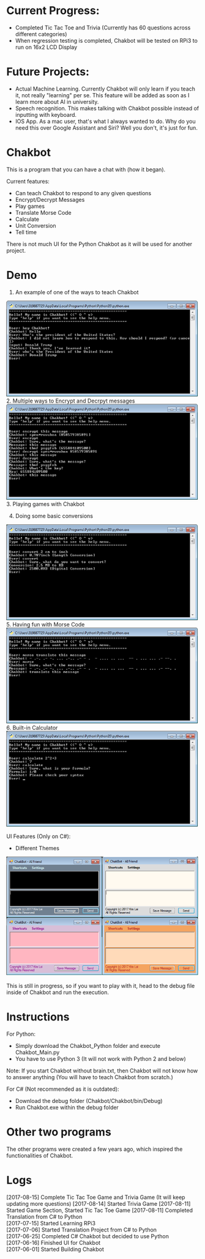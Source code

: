 # Current Progress:
- Completed Tic Tac Toe and Trivia (Currently has 60 questions across different categories)
- When regression testing is completed, Chakbot will be tested on RPi3 to run on 16x2 LCD Display

# Future Projects:
- Actual Machine Learning. Currently Chakbot will only learn if you teach it, not really "learning" per se. This feature will be added as soon as I learn more about AI in university.
- Speech recognition. This makes talking with Chakbot possible instead of inputting with keyboard. 
- IOS App. As a mac user, that's what I always wanted to do. Why do you need this over Google Assistant and Siri? Well you don't, it's just for fun.

# Chakbot
This is a program that you can have a chat with (how it began).

Current features:
- Can teach Chakbot to respond to any given questions
- Encrypt/Decrypt Messages
- Play games
- Translate Morse Code
- Calculate
- Unit Conversion
- Tell time

There is not much UI for the Python Chakbot as it will be used for another project.

# Demo
1. An example of one of the ways to teach Chakbot
<img src="https://github.com/kriskirla/AllProjects/blob/master/img/teach.png" width="500" height="250"/>
2. Multiple ways to Encrypt and Decrpyt messages
<img src="https://github.com/kriskirla/AllProjects/blob/master/img/encrypt.png" width="500" height="250"/>
3. Playing games with Chakbot

4. Doing some basic conversions
<img src="https://github.com/kriskirla/AllProjects/blob/master/img/convert.png" width="500" height="250"/>
5. Having fun with Morse Code
<img src="https://github.com/kriskirla/AllProjects/blob/master/img/morse.png" width="500" height="250"/>
6. Built-in Calculator
<img src="https://github.com/kriskirla/AllProjects/blob/master/img/calculate.png" width="500" height="250"/>

UI Features (Only on C#):
- Different Themes

![Chakbot: Machine learning in C#](https://github.com/kriskirla/AllProjects/blob/master/img/CSchakbot.PNG)

This is still in progress, so if you want to play with it, head to the debug file inside of Chakbot and run the execution.

# Instructions
For Python:
- Simply download the Chakbot_Python folder and execute Chakbot_Main.py
- You have to use Python 3 (It will not work with Python 2 and below)

Note:
If you start Chakbot without brain.txt, then Chakbot will not know how to answer anything (You will have to teach Chakbot from scratch.)

For C# (Not recommended as it is outdated):
- Download the debug folder (Chakbot/Chakbot/bin/Debug)
- Run Chakbot.exe within the debug folder

# Other two programs
The other programs were created a few years ago, which inspired the functionalities of Chakbot.

# Logs
[2017-08-15] Complete Tic Tac Toe Game and Trivia Game (It will keep updating more questions)
[2017-08-14] Started Trivia Game
[2017-08-11] Started Game Section, Started Tic Tac Toe Game
[2017-08-11] Completed Translation from C# to Python  
[2017-07-15] Started Learning RPi3  
[2017-07-06] Started Translation Project from C# to Python  
[2017-06-25] Completed C# Chakbot but decided to use Python  
[2017-06-16] Finished UI for Chakbot  
[2017-06-01] Started Building Chakbot  
